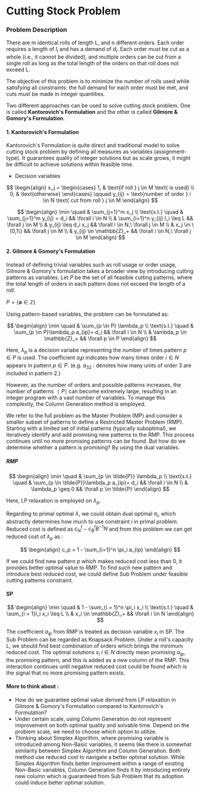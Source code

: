 # Cutting Stock Problem

### Problem Description

There are m identical rolls of length L, and n different orders. Each order requires a length of $l_i$ and has a demand of $d_i$. Each order must be cut as a whole (i.e., it cannot be divided), and multiple orders can be cut from a single roll as long as the total length of the orders on that roll does not exceed L.

The objective of this problem is to minimize the number of rolls used while satisfying all constraints: the full demand for each order must be met, and cuts must be made in integer quantities.

Two different approaches can be used to solve cutting stock problem. One is called **Kantorovich's Formulation** and the other is called **Gilmore & Gomory's Formulation**.


#### 1. Kantorovich's Formulation
Kantorovich's Formulation is quite direct and traditional model to solve cutting stock problem by defining all measures as variables       (assignment-type). It guarantees quality of integer solutions but as scale grows, it might be difficult to achieve solutions within feasible time. 

* Decision variables

$$
\begin{align}
x_j = 
\begin{cases}
1, & \text{if roll } j \in M \text{ is used} \\
0, & \text{otherwise}
\end{cases}
\qquad
y_{ij} = \text{number of order } i \in N \text{ cut from roll } j \in M
\end{align}
$$

$$
\begin{align}
\min \quad & \sum_{j=1}^m x_j \\
\text{s.t.} \quad 
& \sum_{j=1}^m y_{ij} = d_i && \forall i \in N \\
& \sum_{i=1}^n y_{ij} l_i \leq L && \forall j \in M \\
& y_{ij} \leq d_i x_j && \forall i \in N,\ \forall j \in M \\
& x_j \in \{0,1\} && \forall j \in M \\
& y_{ij} \in \mathbb{Z}_+ && \forall i \in N,\ \forall j \in M
\end{align}
$$



#### 2. Gilmore & Gomory's Formulation

Instead of defining trivial variables such as roll usage or order usage, Gilmore & Gomory's formulation takes a broader view by introducing cutting patterns as variables. Let $P$ be the set of all feasible cutting patterns, where the total length of orders in each pattern does not exceed the length of a roll.

$P =  \{ \mathbf{a} \in \mathbb{Z} \}$

Using pattern-based variables, the problem can be formulated as:


$$
\begin{align}
\min \quad & \sum_{p \in P} \lambda_p \\
\text{s.t.} \quad 
& \sum_{p \in P}\lambda_p a_{ip}= d_i && \forall i \in N \\
& \lambda_p \in \mathbb{Z}_+ && \forall p \in P
\end{align}
$$

Here, $\lambda_p$ is a decision variabe representing the number of times pattern $p \in P$ is used. The coefficient $a_ip$ indicates how many times order  $i \in N$ appears in pattern $p \in P$. (e.g. $a_{32}$ : denotes how many units of order 3 are included in pattern 2.)

However, as the number of orders and possible patterns increases, the number of patterns $∣P∣$ can become extremely large, resulting in an integer program with a vast number of variables. To manage this complexity, the Column Generation method is employed.

We refer to the full problem as the Master Problem (MP) and consider a smaller subset of patterns to define a Restricted Master Problem (RMP). Starting with a limited set of initial patterns (typically suboptimal), we iteratively identify and add promising new patterns to the RMP. This process continues until no more promising patterns can be found.
But how do we determine whether a pattern is promising? By using the dual variables.

##### RMP

$$
\begin{align}
\min \quad & \sum_{p \in \tilde{P}} \lambda_p \\
\text{s.t.} \quad 
& \sum_{p \in \tilde{P}}\lambda_p a_{ip}= d_i && \forall i \in N \\
& \lambda_p \geq 0 && \forall p \in \tilde{P}
\end{align}
$$

Here, LP relaxation is employed on $\lambda_p$.

Regarding to primal optimal $\lambda$, we could obtain dual optimal $\pi_i$, which abstractly determines how much to use constraint $i$ in primal problem. Reduced cost is defined as $c_N^t - c_B^tB^{-1}N$ and from this problem we can get reduced cost of $\lambda_p$ as :

$$
\begin{align}
c_p = 1 - \sum_{i=1}^n \pi_i a_{ip}
\end{align}
$$

If we could find new pattern $p$ which makes reduced cost less than 0, it provides better optimal value to RMP. To find such new pattern and introduce best reduced cost, we could define Sub Problem under feasible cutting patterns constraint.

#### SP

$$
\begin{align}
\min \quad & 1 - \sum_{i = 1}^n \pi_i x_i \\
\text{s.t.} \quad 
& \sum_{i = 1}l_i x_i \leq L  \\
& x_i \in \mathbb{Z}_+ && \forall i \in N
\end{align}
$$

The coefficient $a_{ip}$ from RMP is treated as decision variable $x_i$ in SP. The Sub Problem can be regarded as Knapsack Problem. Under a roll's capacity L, we should find best combination of orders which brings the minimum reduced cost. The optimal solutions $x_i$ $i \in N$ directly mean promising $a_{ip}$, the promising pattern, and this is added as a new column of the RMP. This interaction continues until negative reduced cost could be found which is the signal that no more promising pattern exists.



#### More to think about :
* How do we guarantee optimal value derived from LP relaxation in Gilmore & Gomory's Formulation compared to Kantorovich's Formulation?
* Under certain scale, using Column Generation do not represent improvement on both optimal quality and solvable time. Depend on the problem scale, we need to choose which option to utilize. 
* Thinking about Simplex Algorithm, where promising variable is introduced among Non-Basic variables, it seems like there is somewhat similarity between Simplex Algorithm and Column Generation. Both method use reduced cost to navigate a better optimal solution. While Simplex Algorithm finds better improvment within a range of existing Non-Basic variables, Column Generation finds it by introducing entirely new column which is guaranteed from Sub Problem that its adoption could induce better optimal solution.


